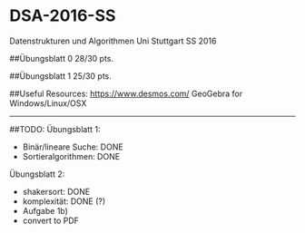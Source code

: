 # DSA-2016-SS
Datenstrukturen und Algorithmen Uni Stuttgart SS 2016

##Übungsblatt 0
	28/30 pts.

##Übungsblatt 1
	25/30 pts.

##Useful Resources:
	https://www.desmos.com/
	GeoGebra for Windows/Linux/OSX
	
*******

##TODO:
Übungsblatt 1:
- Binär/lineare Suche: DONE 
- Sortieralgorithmen: DONE 


Übungsblatt 2:
- shakersort: DONE
- komplexität: DONE (?)
- Aufgabe 1b)
- convert to PDF

